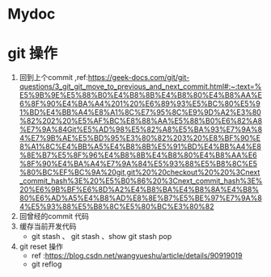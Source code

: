 # Mydoc
# git 操作 
1. 回到上个commit ,ref:https://geek-docs.com/git/git-questions/3_git_git_move_to_previous_and_next_commit.html#:~:text=%E5%9B%9E%E5%88%B0%E4%B8%8B%E4%B8%80%E4%B8%AA%E6%8F%90%E4%BA%A4%201%20%E6%89%93%E5%BC%80%E5%91%BD%E4%BB%A4%E8%A1%8C%E7%95%8C%E9%9D%A2%E3%80%82%202%20%E5%AF%BC%E8%88%AA%E5%88%B0%E6%82%A8%E7%9A%84Git%E5%AD%98%E5%82%A8%E5%BA%93%E7%9A%84%E7%9B%AE%E5%BD%95%E3%80%82%203%20%E8%BF%90%E8%A1%8C%E4%BB%A5%E4%B8%8B%E5%91%BD%E4%BB%A4%E8%8E%B7%E5%8F%96%E4%B8%8B%E4%B8%80%E4%B8%AA%E6%8F%90%E4%BA%A4%E7%9A%84%E5%93%88%E5%B8%8C%E5%80%BC%EF%BC%9A%20git,git%20%20checkout%20%20%3Cnext_commit_hash%3E%20%E5%B0%86%20%3Cnext_commit_hash%3E%20%E6%9B%BF%E6%8D%A2%E4%B8%BA%E4%B8%8A%E4%B8%80%E6%AD%A5%E4%B8%AD%E8%8E%B7%E5%BE%97%E7%9A%84%E5%93%88%E5%B8%8C%E5%80%BC%E3%80%82
2. 回曾经的commit 代码
3. 缓存当前开发代码
   + git stash 、 git stash 、show git stash pop
4. git reset 操作
   + ref :https://blog.csdn.net/wangyueshu/article/details/90919019
   + git reflog
